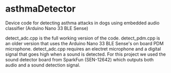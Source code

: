 # asthmaDetector
Device code for detecting asthma attacks in dogs using embedded audio classifier (Arduino Nano 33 BLE Sense)

detect_adc.cpp is the full working version of the code. detect_pdm.cpp is an older version that uses the Arduino Nano 33 BLE Sense's on board PDM microphone. detect_adc.cpp requires an electret microphone and a digital signal that goes high when a sound is detected. For this project we used the sound detector board from SparkFun (SEN-12642) which outputs both audio and a sound detection signal.
